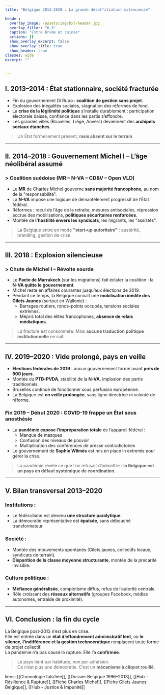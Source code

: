 ```yaml
---
title: "Belgique 2013–2020 : La grande désaffiliation silencieuse"

header:
  overlay_image: /assets/img/bxl-header.jpg
  overlay_filter: "0.3"
  caption: "Entre brume et ruines"
  actions: []
  show_overlay_excerpt: false
  show_overlay_title: true
  show_header: true
classes: wide
excerpt: ""

 
---
```




## I. 2013–2014 : État stationnaire, société fracturée

- Fin du gouvernement Di Rupo : **coalition de gestion sans projet**.
- Explosion des inégalités sociales, stagnation des réformes de fond.
- La **crise de la légitimité politique** s’installe durablement : participation électorale baisse, confiance dans les partis s’effondre.
- Les grandes villes (Bruxelles, Liège, Anvers) deviennent des **archipels sociaux étanches**.

> Un État formellement présent, **mais absent sur le terrain**.

---

## II. 2014–2018 : Gouvernement Michel I – L’âge néolibéral assumé

### > Coalition suédoise (MR – N-VA – CD&V – Open VLD)

- Le **MR** de Charles Michel gouverne **sans majorité francophone**, au nom de la "responsabilité".
- La **N-VA** impose une logique de démantèlement progressif de l’État fédéral.
- Réformes : recul de l’âge de la retraite, mesures antisociales, répression accrue des mobilisations, **politiques sécuritaires renforcées**.
- Montée de **l’hostilité envers les syndicats**, les migrants, les "assistés".

> La Belgique entre en mode **"start-up autoritaire"** : austérité, branding, gestion de crise.

---

## III. 2018 : Explosion silencieuse

### > Chute de Michel I – Révolte sourde

- Le **Pacte de Marrakech** (sur les migrations) fait éclater la coalition : la **N-VA quitte le gouvernement**.
- Michel reste en affaires courantes jusqu’aux élections de 2019.
- Pendant ce temps, la Belgique connaît une **mobilisation inédite des Gilets Jaunes** (surtout en Wallonie) :  
  - Barrages routiers, ronds-points occupés, tensions sociales extrêmes.
  - Mépris total des élites francophones, **absence de relais médiatiques**.

> La fracture est consommée. Mais **aucune traduction politique institutionnelle** ne suit.

---

## IV. 2019–2020 : Vide prolongé, pays en veille

- **Élections fédérales de 2019** : aucun gouvernement formé avant **près de 500 jours**.
- Montée du **PTB-PVDA**, stabilité de la **N-VA**, implosion des partis traditionnels.
- Bruxelles continue de fonctionner sous perfusion européenne.
- La Belgique est **en veille prolongée**, sans ligne directrice ni volonté de réforme.

### Fin 2019 – Début 2020 : COVID-19 frappe un État sous anesthésie

- La **pandémie expose l’impréparation totale** de l’appareil fédéral :
  - Manque de masques
  - Confusion des niveaux de pouvoir
  - Multiplication des conférences de presse contradictoires
- Le gouvernement de **Sophie Wilmès** est mis en place in extremis pour gérer la crise.

> La pandémie révèle ce que l’on refusait d’admettre : **la Belgique est un pays en défaut systémique de coordination**.

---

## V. Bilan transversal 2013–2020

### Institutions :
- Le fédéralisme est devenu **une structure paralytique**.
- La démocratie représentative est **épuisée**, sans débouché transformateur.

### Société :
- Montée des mouvements spontanés (Gilets jaunes, collectifs locaux, syndicats de terrain).
- **Disparition de la classe moyenne structurante**, montée de la précarité invisible.

### Culture politique :
- **Méfiance généralisée**, complotisme diffus, refus de l’autorité centrale.
- Rôle croissant des **réseaux alternatifs** (groupes Facebook, médias autonomes, entraide de proximité).

---

## VI. Conclusion : la fin du cycle

La Belgique post-2013 n’est plus en crise.  
Elle est entrée dans un **état d’effondrement administratif lent**, où **le silence, l’indifférence et la gestion technocratique** remplacent toute forme de projet collectif.  
La pandémie n’a pas causé la rupture. Elle l’a **confirmée**.

> Le pays tient par habitude, non par adhésion.  
> Ce n’est plus une démocratie. C’est un **mécanisme à cliquet rouillé**.


liens: [[Chronologie falsifiée]], [[Dossier Belgique 1996–2013]], [[Hub - Résilience & Rupture]], [[Fiche Charles Michel]], [[Fiche Gilets Jaunes Belgique]], [[Hub - Justice & Impunité]]



